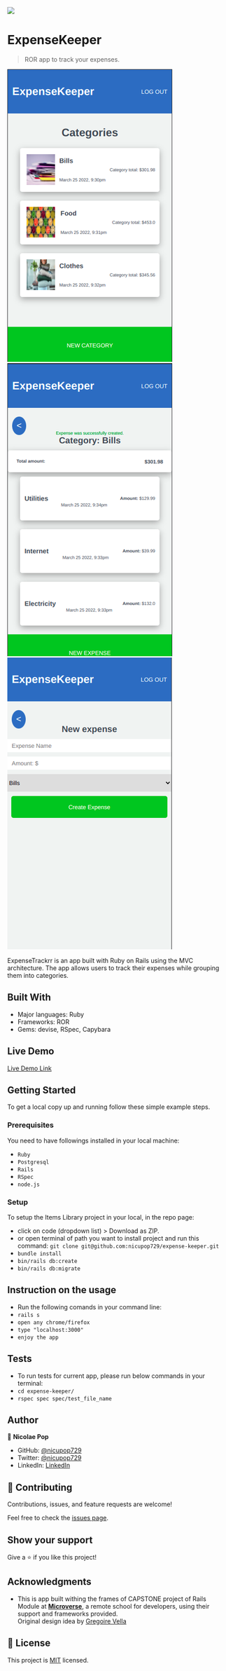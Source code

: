 ![](https://img.shields.io/badge/Microverse-blueviolet)

# ExpenseKeeper

> ROR app to track your expenses.

![screenshot](./app/assets/images/app-1.png)
![screenshot](./app/assets/images/app-2.png)
![screenshot](./app/assets/images/app-3.png)

ExpenseTrackrr is an app built with Ruby on Rails using the MVC architecture. The app allows users to track their expenses while grouping them into categories.

## Built With

- Major languages: Ruby
- Frameworks: ROR
- Gems: devise, RSpec, Capybara

## Live Demo

[Live Demo Link](https://still-chamber-39465.herokuapp.com/)

## Getting Started

To get a local copy up and running follow these simple example steps.

### Prerequisites

You need to have followings installed in your local machine:

- `Ruby`
- `Postgresql`
- `Rails`
- `RSpec`
- `node.js`

### Setup

To setup the Items Library project in your local, in the repo page:

- click on code (dropdown list) > Download as ZIP.
- or open terminal of path you want to install project and run this command:
  `git clone git@github.com:nicupop729/expense-keeper.git`
- `bundle install`
- `bin/rails db:create`
- `bin/rails db:migrate`

## Instruction on the usage

- Run the following comands in your command line:
- `rails s`
- `open any chrome/firefox`
- `type "localhost:3000"`
- `enjoy the app`

## Tests

- To run tests for current app, please run below commands in your terminal:
- `cd expense-keeper/`
- `rspec spec spec/test_file_name`

## Author

👤 **Nicolae Pop**

- GitHub: [@nicupop729](https://github.com/nicupop729)
- Twitter: [@nicupop729](https://twitter.com/nicupop729)
- LinkedIn: [LinkedIn](https://www.linkedin.com/in/nicolae-pop/)

## 🤝 Contributing

Contributions, issues, and feature requests are welcome!

Feel free to check the [issues page](https://github.com/nicupop729/expense-keeper/issues).

## Show your support

Give a ⭐️ if you like this project!

## Acknowledgments

- This is app built withing the frames of CAPSTONE project of Rails Module at **[Microverse](https://www.microverse.org/)**, a remote school for developers, using their support and frameworks provided.<br>
  Original design idea by [Gregoire Vella](https://www.behance.net/gregoirevella)

## 📝 License

This project is [MIT](./MIT.md) licensed.
